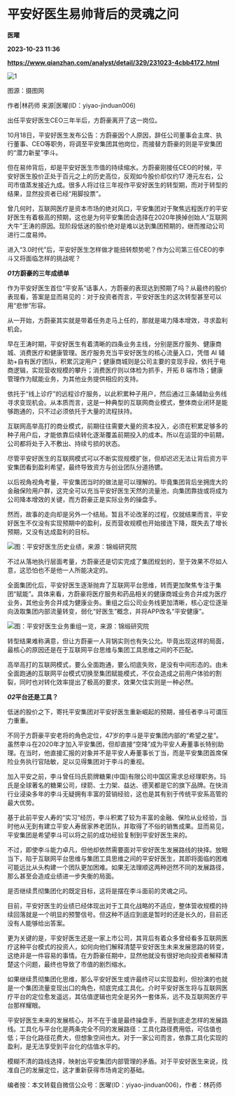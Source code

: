 # 平安好医生易帅背后的灵魂之问
**医曜**

**2023-10-23 11:36**

**https://www.qianzhan.com/analyst/detail/329/231023-4cbb4172.html**

![1](https://img3.qianzhan.com/news/202310/23/20231023-fb90387702cb32f4_760x5000.jpg)

图源：摄图网

作者|林药师 来源|医曜(ID：yiyao-jinduan006)

出任平安好医生CEO三年半后，方蔚豪离开了这一岗位。

10月18日，平安好医生发布公告：方蔚豪因个人原因，辞任公司董事会主席、执行董事、CEO等职务，将调至平安集团其他岗位，而接替方蔚豪的则是平安集团的“潜力新星”李斗。

但在易帅背后，却是平安好医生市值的持续缩水。方蔚豪刚接任CEO的时候，平安好医生股价正处于百元之上的历史高位，反观如今股价却仅约17 港元左右，公司市值蒸发接近九成。很多人将过往三年视作平安好医生的转型期，而对于转型的结果，显然投资者已经“用脚投票”。

曾几何时，互联网医疗是资本市场的绝对风口，平安集团对于聚焦远程医疗的平安好医生有着极高的预期，这也是为何平安集团会选择在2020年换掉创始人“互联网大牛”王涛的原因。现阶段低迷的股价绝对是难以达到集团预期的，继而推动公司进行二度易帅。

进入“3.0时代”后，平安好医生怎样做才能扭转颓势呢？作为公司第三任CEO的李斗又将面临怎样的挑战呢？

_**01**_**方蔚豪的三年成绩单**

作为平安好医生首位“平安系”话事人，方蔚豪的表现达到预期了吗？从最终的股价表现看，答案是显而易见的：对于投资者而言，平安好医生的这次转型甚至可以用“悲惨”形容。

从一开始，方蔚豪其实就是带着任务走马上任的，那就是竭力降本增效，寻求盈利机会。

早在王涛时期，平安好医生有着清晰的四条业务主线，分别是医疗服务、健康商城、消费医疗和健康管理。医疗服务充当平安好医生的核心流量入口，凭借 AI 辅助+自有医疗团队，积累沉淀用户；健康商城则是公司主要的变现手段，依托于电商逻辑，实现营收规模的攀升；消费医疗则以体检为抓手，开拓 B 端市场；健康管理作为赋能业务，为其他业务提供相应的支持。

依托于“线上诊疗”的远程诊疗服务，以此积累种子用户，然后通过三条辅助业务线寻求变现机会。从本质而言，这是一种典型的互联网商业模式，整体商业闭环是能够跑通的，只不过必须依托于大量的流程扶持。

互联网高举高打的商业模式，前期往往需要大量的资本投入，必须在积累足够多的种子用户后，才能依靠后续转化逐渐覆盖前期投入的成本。所以在运营的中前期，公司都将处于入不敷出、持续亏损的状态。

尽管平安好医生的互联网模式可以不断实现规模扩张，但却迟迟无法让背后资方平安集团看到盈利希望，最终导致资方与创业团队分道扬镳。

以后视角视角考量，平安集团当时的做法是可以理解的。毕竟集团背后坐拥庞大的金融保险用户群，这完全可以充当平安好医生天然的流量池，向集团靠拢或将成为公司降本增效的关键，而方蔚豪正是实际业务的操盘手。

然而，故事的走向却是另外一个结局。暂且不论改革的过程，仅就结果而言，平安好医生不仅没有实现预期中的盈利，反而营收规模也开始接连下降，既失去了增长预期，又没有达成盈利的目标。

![](https://img3.qianzhan.com/news/202310/23/20231023-ad625bb3ae7b33bb_600x5000.png)图：平安好医生历史业绩，来源：锦缎研究院

不过从落地执行层面考量，方蔚豪还是切实完成了集团规划的，至于效果不尽如人意，这恐怕也不是他一人所能决定的。

全面集团化后，平安好医生逐渐抛弃了互联网平台思维，转而更加聚焦专注于集团“赋能”。具体来看，方蔚豪将医疗服务和药品相关的健康商城业务合并成为医疗业务，其他业务合并成为健康业务。重组之后公司业务线更加清晰，核心定位逐渐向汲取集团内部流量转变，弱化“好医生”概念，并将APP改名“平安健康”。

![](https://img3.qianzhan.com/news/202310/23/20231023-fda3974c83afffa4_600x5000.png)图：平安好医生业务重组一览，来源：锦缎研究院

转型结果难称满意，但让方蔚豪一人背锅实则也有失公允。毕竟出现这样的局面，最核心的原因还是在于互联网平台思维与集团工具思维之间的不匹配。

高举高打的互联网模式，要么全面跑通，要么彻底失败，是没有中间形态的。由未全面跑通的互联网平台模式切换至集团赋能模式，不仅会造成之前用户体验的割裂，同时也对转化效率提出了极高的要求，效果欠佳实则是一种必然。

_**02**_**平台还是工具？**

低迷的股价之下，寄托平安集团对平安好医生重新崛起的预期，接任者李斗可谓压力重重。

不同于方蔚豪平安老将的角色定位，47岁的李斗是平安集团内部的“希望之星”。虽然李斗在2020年才加入平安集团，但却直接“空降”成为平安人寿董事长特别助理。在当时，他直接汇报的对象并不是平安人寿董事长丁当，而是平安集团首席保险业务执行官陆敏，足以见得集团对于李斗的重视。

加入平安之前，李斗曾任玛氏箭牌糖果(中国)有限公司中国区需求总经理职务。玛氏是全球著名的糖果公司，绿箭、士力架、益达、德芙都是它的旗下品牌。在快消行业浸染多年的李斗无疑拥有丰富的营销经验，这也是其有别于传统平安系高管的最大优势。

基于此前平安人寿的“实习”经历，李斗积累了较为丰富的金融、保险从业经验，当时他从无到有建立平安人寿居家养老团队，并取得了不俗的销售成果。显而易见，平安集团是希望李斗可以将之前的成功经验复制到平安好医生来的。

不过，即使李斗能力卓凡，但他却依然需要面对平安好医生发展路线的抉择。放眼当下，陷于互联网平台思维与集团工具思维之间的平安好医生，其即将面临的困难可能远比从头构建一个团队更加困难。如果无法理顺这两种迥然不同的发展路径，那么甚至会造成业绩进一步失衡的局面。

是否继续贯彻集团化的既定目标，这将是摆在李斗面前的灵魂之问。

目前，平安好医生的业绩已经体现出对于工具化战略的不适应，整体营收规模的持续回落就是一个明显的预警信号。但这种不适应到底是暂时的还是长久的，目前还没有人能够给出答案。

更为关键的是，平安好医生还是一家上市公司，其背后有着众多曾经看多互联网医疗这种平台模式的投资人，如何向他们解释清楚平安好医生未来发展思路的转变，这绝非是一件容易的事情。在方蔚豪任期中，显然他就没有很好地向投资者解释清楚这个问题，最终也导致了市值的剧烈缩水。

如果继续贯彻集团化思维，那么平安好医生或许最终可以实现盈利，但扮演的也就是一个集团流量变现出口的角色，彻底完成工具化。介时平安好医生将与互联网医疗平台的定位愈发遥远，其估值逻辑也完全是另外一套体系，远不及互联网医疗平台那样耀眼。

平安好医生未来的发展核心，并不在于谁是最终操盘手，而是到底走怎样的发展路线。工具化与平台化是两条完全不同的发展路径：工具化路径费用低，可估值也低；平台化路径花费大，但想象空间也大。对于一家公司而言，依靠工具化实现的盈利，是无法享受到平台化的估值水平的。

模糊不清的路线选择，映射出平安集团内部管理的矛盾。对于平安好医生来说，找准自己的发展定位，这才重新获得市场肯定的基础。

编者按：本文转载自微信公众号：医曜(ID：yiyao-jinduan006)，作者：林药师